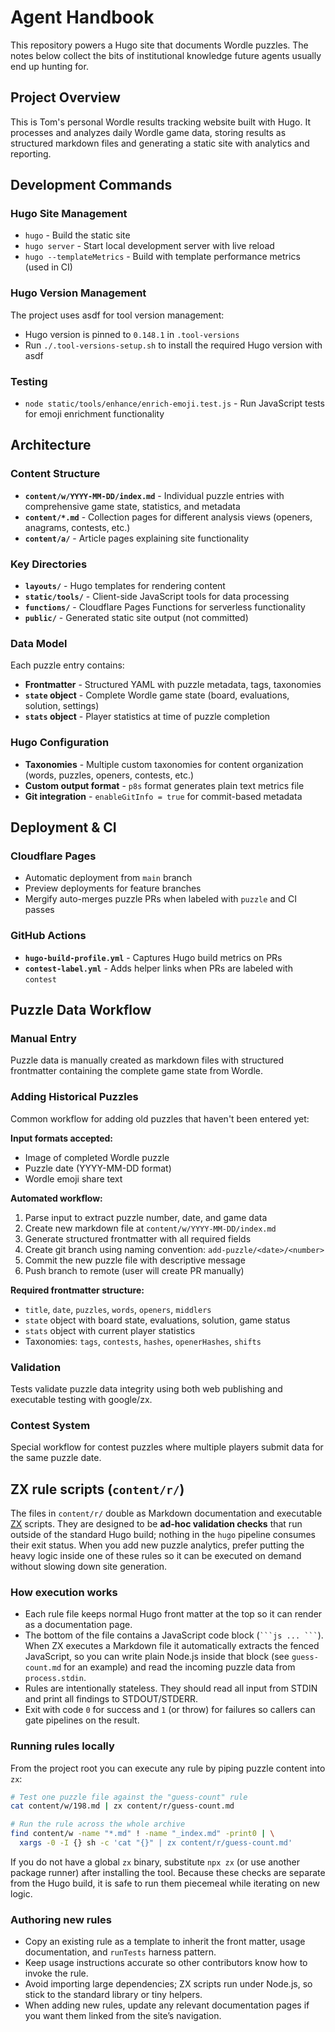 # Agent Handbook

This repository powers a Hugo site that documents Wordle puzzles. The notes below collect the bits of institutional knowledge future agents usually end up hunting for.

## Project Overview

This is Tom's personal Wordle results tracking website built with Hugo. It processes and analyzes daily Wordle game data, storing results as structured markdown files and generating a static site with analytics and reporting.

## Development Commands

### Hugo Site Management

- `hugo` - Build the static site
- `hugo server` - Start local development server with live reload
- `hugo --templateMetrics` - Build with template performance metrics (used in CI)

### Hugo Version Management

The project uses asdf for tool version management:

- Hugo version is pinned to `0.148.1` in `.tool-versions`
- Run `./.tool-versions-setup.sh` to install the required Hugo version with asdf

### Testing

- `node static/tools/enhance/enrich-emoji.test.js` - Run JavaScript tests for emoji enrichment functionality

## Architecture

### Content Structure

- **`content/w/YYYY-MM-DD/index.md`** - Individual puzzle entries with comprehensive game state, statistics, and metadata
- **`content/*.md`** - Collection pages for different analysis views (openers, anagrams, contests, etc.)
- **`content/a/`** - Article pages explaining site functionality

### Key Directories

- **`layouts/`** - Hugo templates for rendering content
- **`static/tools/`** - Client-side JavaScript tools for data processing
- **`functions/`** - Cloudflare Pages Functions for serverless functionality
- **`public/`** - Generated static site output (not committed)

### Data Model

Each puzzle entry contains:

- **Frontmatter** - Structured YAML with puzzle metadata, tags, taxonomies
- **`state` object** - Complete Wordle game state (board, evaluations, solution, settings)
- **`stats` object** - Player statistics at time of puzzle completion

### Hugo Configuration

- **Taxonomies** - Multiple custom taxonomies for content organization (words, puzzles, openers, contests, etc.)
- **Custom output format** - `p8s` format generates plain text metrics file
- **Git integration** - `enableGitInfo = true` for commit-based metadata

## Deployment & CI

### Cloudflare Pages

- Automatic deployment from `main` branch
- Preview deployments for feature branches
- Mergify auto-merges puzzle PRs when labeled with `puzzle` and CI passes

### GitHub Actions

- **`hugo-build-profile.yml`** - Captures Hugo build metrics on PRs
- **`contest-label.yml`** - Adds helper links when PRs are labeled with `contest`

## Puzzle Data Workflow

### Manual Entry

Puzzle data is manually created as markdown files with structured frontmatter containing the complete game state from Wordle.

### Adding Historical Puzzles

Common workflow for adding old puzzles that haven't been entered yet:

**Input formats accepted:**

- Image of completed Wordle puzzle
- Puzzle date (YYYY-MM-DD format)
- Wordle emoji share text

**Automated workflow:**

1. Parse input to extract puzzle number, date, and game data
2. Create new markdown file at `content/w/YYYY-MM-DD/index.md`
3. Generate structured frontmatter with all required fields
4. Create git branch using naming convention: `add-puzzle/<date>/<number>`
5. Commit the new puzzle file with descriptive message
6. Push branch to remote (user will create PR manually)

**Required frontmatter structure:**

- `title`, `date`, `puzzles`, `words`, `openers`, `middlers`
- `state` object with board state, evaluations, solution, game status
- `stats` object with current player statistics
- Taxonomies: `tags`, `contests`, `hashes`, `openerHashes`, `shifts`

### Validation

Tests validate puzzle data integrity using both web publishing and executable testing with google/zx.

### Contest System

Special workflow for contest puzzles where multiple players submit data for the same puzzle date.

## ZX rule scripts (`content/r/`)

The files in `content/r/` double as Markdown documentation and executable [ZX](https://github.com/google/zx) scripts. They are designed to be **ad-hoc validation checks** that run outside of the standard Hugo build; nothing in the `hugo` pipeline consumes their exit status. When you add new puzzle analytics, prefer putting the heavy logic inside one of these rules so it can be executed on demand without slowing down site generation.

### How execution works

- Each rule file keeps normal Hugo front matter at the top so it can render as a documentation page.
- The bottom of the file contains a JavaScript code block (` ```js ... ``` `). When ZX executes a Markdown file it automatically extracts the fenced JavaScript, so you can write plain Node.js inside that block (see `guess-count.md` for an example) and read the incoming puzzle data from `process.stdin`.
- Rules are intentionally stateless. They should read all input from STDIN and print all findings to STDOUT/STDERR.
- Exit with code `0` for success and `1` (or throw) for failures so callers can gate pipelines on the result.

### Running rules locally

From the project root you can execute any rule by piping puzzle content into `zx`:

```bash
# Test one puzzle file against the "guess-count" rule
cat content/w/198.md | zx content/r/guess-count.md

# Run the rule across the whole archive
find content/w -name "*.md" ! -name "_index.md" -print0 | \
  xargs -0 -I {} sh -c 'cat "{}" | zx content/r/guess-count.md'
```

If you do not have a global `zx` binary, substitute `npx zx` (or use another package runner) after installing the tool. Because these checks are separate from the Hugo build, it is safe to run them piecemeal while iterating on new logic.

### Authoring new rules

- Copy an existing rule as a template to inherit the front matter, usage documentation, and `runTests` harness pattern.
- Keep usage instructions accurate so other contributors know how to invoke the rule.
- Avoid importing large dependencies; ZX scripts run under Node.js, so stick to the standard library or tiny helpers.
- When adding new rules, update any relevant documentation pages if you want them linked from the site’s navigation.
